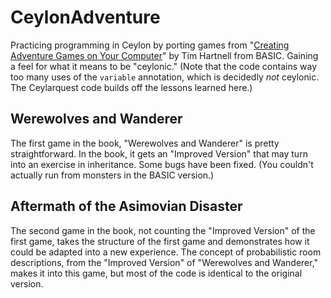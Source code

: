 # CeylonAdventure
Practicing programming in Ceylon by porting games from "[Creating Adventure Games on Your Computer](http://www.atariarchives.org/adventure/index.php)" by Tim Hartnell from BASIC. Gaining a feel for what it means to be "ceylonic." (Note that the code contains way too many uses of the `variable` annotation, which is decidedly *not* ceylonic. The Ceylarquest code builds off the lessons learned here.)

## Werewolves and Wanderer
The first game in the book, "Werewolves and Wanderer" is pretty straightforward. In the book, it gets an "Improved Version" that may turn into an exercise in inheritance. Some bugs have been fixed. (You couldn't actually run from monsters in the BASIC version.)

## Aftermath of the Asimovian Disaster
The second game in the book, not counting the "Improved Version" of the first game, takes the structure of the first game and demonstrates how it could be adapted into a new experience. The concept of probabilistic room descriptions, from the "Improved Version" of "Werewolves and Wanderer," makes it into this game, but most of the code is identical to the original version.
